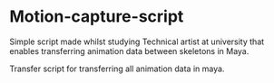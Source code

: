 # Motion-capture-script

Simple script made whilst studying Technical artist at university that enables transferring animation data between skeletons in Maya.

Transfer script for transferring all animation data in maya.
